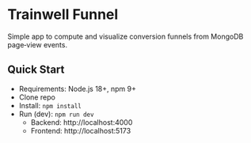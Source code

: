 # Trainwell Funnel
Simple app to compute and visualize conversion funnels from MongoDB page‑view events.

## Quick Start
- Requirements: Node.js 18+, npm 9+
- Clone repo
- Install: `npm install`
- Run (dev): `npm run dev`
  - Backend: http://localhost:4000
  - Frontend: http://localhost:5173
